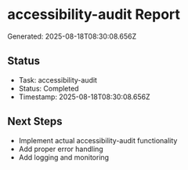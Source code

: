 # accessibility-audit Report

Generated: 2025-08-18T08:30:08.656Z

## Status
- Task: accessibility-audit
- Status: Completed
- Timestamp: 2025-08-18T08:30:08.656Z

## Next Steps
- Implement actual accessibility-audit functionality
- Add proper error handling
- Add logging and monitoring
